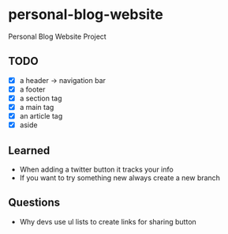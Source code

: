 # personal-blog-website
Personal Blog Website Project
## TODO
- [x] a header -> navigation bar
- [x] a footer
- [x] a section tag
- [x] a main tag
- [x] an article tag
- [x] aside

## Learned
- When adding a twitter button it tracks your info
- If you want to try something new always create a new branch

## Questions
- Why devs use ul lists to create links for sharing button
